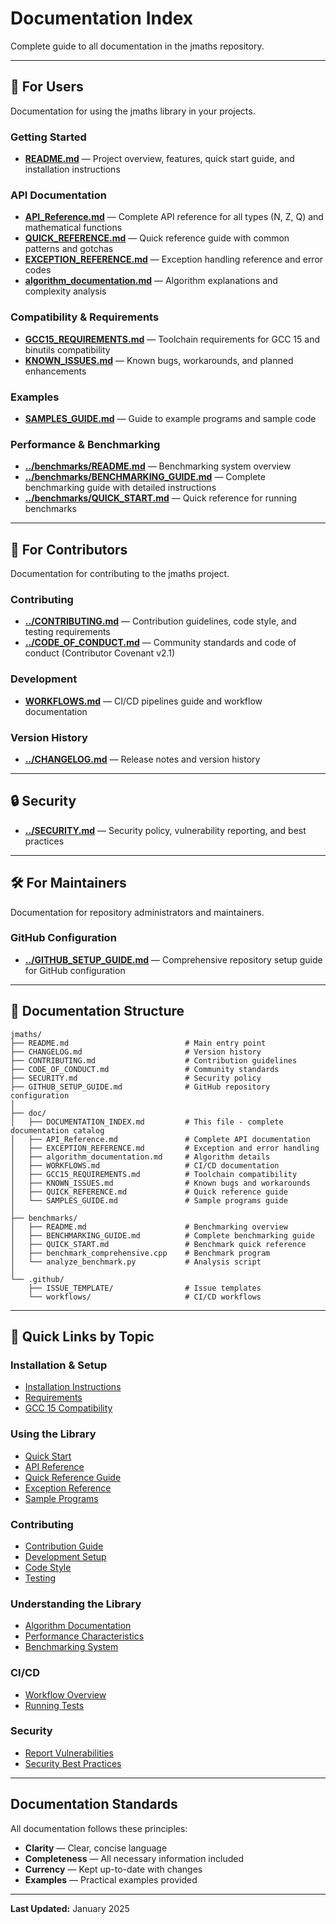 # Documentation Index

Complete guide to all documentation in the jmaths repository.

---

## 📖 For Users

Documentation for using the jmaths library in your projects.

### Getting Started
- **[README.md](../README.md)** — Project overview, features, quick start guide, and installation instructions

### API Documentation
- **[API_Reference.md](API_Reference.md)** — Complete API reference for all types (N, Z, Q) and mathematical functions
- **[QUICK_REFERENCE.md](QUICK_REFERENCE.md)** — Quick reference guide with common patterns and gotchas
- **[EXCEPTION_REFERENCE.md](EXCEPTION_REFERENCE.md)** — Exception handling reference and error codes
- **[algorithm_documentation.md](algorithm_documentation.md)** — Algorithm explanations and complexity analysis

### Compatibility & Requirements
- **[GCC15_REQUIREMENTS.md](GCC15_REQUIREMENTS.md)** — Toolchain requirements for GCC 15 and binutils compatibility
- **[KNOWN_ISSUES.md](KNOWN_ISSUES.md)** — Known bugs, workarounds, and planned enhancements

### Examples
- **[SAMPLES_GUIDE.md](SAMPLES_GUIDE.md)** — Guide to example programs and sample code

### Performance & Benchmarking
- **[../benchmarks/README.md](../benchmarks/README.md)** — Benchmarking system overview
- **[../benchmarks/BENCHMARKING_GUIDE.md](../benchmarks/BENCHMARKING_GUIDE.md)** — Complete benchmarking guide with detailed instructions
- **[../benchmarks/QUICK_START.md](../benchmarks/QUICK_START.md)** — Quick reference for running benchmarks

---

## 👥 For Contributors

Documentation for contributing to the jmaths project.

### Contributing
- **[../CONTRIBUTING.md](../CONTRIBUTING.md)** — Contribution guidelines, code style, and testing requirements
- **[../CODE_OF_CONDUCT.md](../CODE_OF_CONDUCT.md)** — Community standards and code of conduct (Contributor Covenant v2.1)

### Development
- **[WORKFLOWS.md](WORKFLOWS.md)** — CI/CD pipelines guide and workflow documentation

### Version History
- **[../CHANGELOG.md](../CHANGELOG.md)** — Release notes and version history

---

## 🔒 Security

- **[../SECURITY.md](../SECURITY.md)** — Security policy, vulnerability reporting, and best practices

---

## 🛠️ For Maintainers

Documentation for repository administrators and maintainers.

### GitHub Configuration
- **[../GITHUB_SETUP_GUIDE.md](../GITHUB_SETUP_GUIDE.md)** — Comprehensive repository setup guide for GitHub configuration

---

## 📂 Documentation Structure

```
jmaths/
├── README.md                          # Main entry point
├── CHANGELOG.md                       # Version history
├── CONTRIBUTING.md                    # Contribution guidelines
├── CODE_OF_CONDUCT.md                 # Community standards
├── SECURITY.md                        # Security policy
├── GITHUB_SETUP_GUIDE.md              # GitHub repository configuration
│
├── doc/
│   ├── DOCUMENTATION_INDEX.md         # This file - complete documentation catalog
│   ├── API_Reference.md               # Complete API documentation
│   ├── EXCEPTION_REFERENCE.md         # Exception and error handling
│   ├── algorithm_documentation.md     # Algorithm details
│   ├── WORKFLOWS.md                   # CI/CD documentation
│   ├── GCC15_REQUIREMENTS.md          # Toolchain compatibility
│   ├── KNOWN_ISSUES.md                # Known bugs and workarounds
│   ├── QUICK_REFERENCE.md             # Quick reference guide
│   └── SAMPLES_GUIDE.md               # Sample programs guide
│
├── benchmarks/
│   ├── README.md                      # Benchmarking overview
│   ├── BENCHMARKING_GUIDE.md          # Complete benchmarking guide
│   ├── QUICK_START.md                 # Benchmark quick reference
│   ├── benchmark_comprehensive.cpp    # Benchmark program
│   └── analyze_benchmark.py           # Analysis script
│
└── .github/
    ├── ISSUE_TEMPLATE/                # Issue templates
    └── workflows/                     # CI/CD workflows
```

---

## 🎯 Quick Links by Topic

### Installation & Setup
- [Installation Instructions](../README.md#installation)
- [Requirements](../README.md#requirements)
- [GCC 15 Compatibility](GCC15_REQUIREMENTS.md)

### Using the Library
- [Quick Start](../README.md#quick-start)
- [API Reference](API_Reference.md)
- [Quick Reference Guide](QUICK_REFERENCE.md)
- [Exception Reference](EXCEPTION_REFERENCE.md)
- [Sample Programs](SAMPLES_GUIDE.md)

### Contributing
- [Contribution Guide](../CONTRIBUTING.md)
- [Development Setup](../CONTRIBUTING.md#development-setup)
- [Code Style](../CONTRIBUTING.md#coding-standards)
- [Testing](../CONTRIBUTING.md#testing-requirements)

### Understanding the Library
- [Algorithm Documentation](algorithm_documentation.md)
- [Performance Characteristics](algorithm_documentation.md#performance-characteristics)
- [Benchmarking System](../benchmarks/README.md)

### CI/CD
- [Workflow Overview](WORKFLOWS.md)
- [Running Tests](../CONTRIBUTING.md#running-tests)

### Security
- [Report Vulnerabilities](../SECURITY.md#reporting-a-vulnerability)
- [Security Best Practices](../SECURITY.md#security-best-practices)

---

## Documentation Standards

All documentation follows these principles:

- **Clarity** — Clear, concise language
- **Completeness** — All necessary information included
- **Currency** — Kept up-to-date with changes
- **Examples** — Practical examples provided

---

**Last Updated:** January 2025
